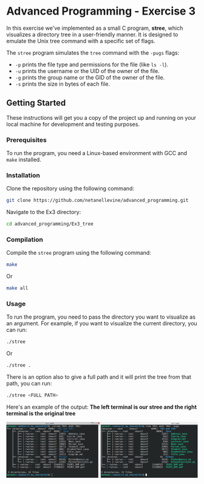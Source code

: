 

# Advanced Programming - Exercise 3

In this exercise we've implemented as a small C program, **stree**, which visualizes a directory tree in a user-friendly manner. It is designed to emulate the Unix tree command with a specific set of flags.

The `stree` program simulates the `tree` command with the `-pugs` flags:
- `-p` prints the file type and permissions for the file (like `ls -l`).
- `-u` prints the username or the UID of the owner of the file.
- `-g` prints the group name or the GID of the owner of the file.
- `-s` prints the size in bytes of each file.

## Getting Started

These instructions will get you a copy of the project up and running on your local machine for development and testing purposes.

### Prerequisites

To run the program, you need a Linux-based environment with GCC and `make` installed.

### Installation

Clone the repository using the following command:

```bash
git clone https://github.com/netanellevine/advanced_programming.git
```

Navigate to the Ex3 directory:

```bash
cd advanced_programming/Ex3_tree
```

### Compilation

Compile the `stree` program using the following command:

```bash
make
```

Or

```bash
make all
```

### Usage

To run the program, you need to pass the directory you want to visualize as an argument. For example, if you want to visualize the current directory, you can run:

```bash
./stree
```

Or

```bash
./stree .
```

There is an option also to give a full path and it will print the tree from that path, you can run:

```bash
./stree <FULL PATH>
```

Here's an example of the output:
**The left terminal is our stree and the right terminal is the original tree**

![Example screenshot](screenshot.png)
